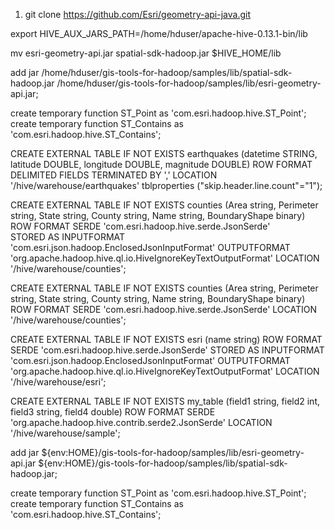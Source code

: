 1. git clone https://github.com/Esri/geometry-api-java.git


export HIVE_AUX_JARS_PATH=/home/hduser/apache-hive-0.13.1-bin/lib


mv esri-geometry-api.jar spatial-sdk-hadoop.jar $HIVE_HOME/lib


add jar /home/hduser/gis-tools-for-hadoop/samples/lib/spatial-sdk-hadoop.jar /home/hduser/gis-tools-for-hadoop/samples/lib/esri-geometry-api.jar;

create temporary function ST_Point as 'com.esri.hadoop.hive.ST_Point';
create temporary function ST_Contains as 'com.esri.hadoop.hive.ST_Contains';

CREATE EXTERNAL TABLE IF NOT EXISTS earthquakes (datetime STRING, latitude DOUBLE, longitude DOUBLE, magnitude DOUBLE)
ROW FORMAT DELIMITED FIELDS TERMINATED BY ','
LOCATION '/hive/warehouse/earthquakes'
tblproperties ("skip.header.line.count"="1");

CREATE EXTERNAL TABLE IF NOT EXISTS counties (Area string, Perimeter string, State string, County string, Name string, BoundaryShape binary)
ROW FORMAT SERDE 'com.esri.hadoop.hive.serde.JsonSerde'              
STORED AS INPUTFORMAT 'com.esri.json.hadoop.EnclosedJsonInputFormat'
OUTPUTFORMAT 'org.apache.hadoop.hive.ql.io.HiveIgnoreKeyTextOutputFormat'
LOCATION '/hive/warehouse/counties'; 

CREATE EXTERNAL TABLE IF NOT EXISTS counties (Area string, Perimeter string, State string, County string, Name string, BoundaryShape binary)
ROW FORMAT SERDE 'com.esri.hadoop.hive.serde.JsonSerde'
LOCATION '/hive/warehouse/counties'; 

CREATE EXTERNAL TABLE IF NOT EXISTS esri (name string)
ROW FORMAT SERDE 'com.esri.hadoop.hive.serde.JsonSerde'
STORED AS INPUTFORMAT 'com.esri.json.hadoop.EnclosedJsonInputFormat'
OUTPUTFORMAT 'org.apache.hadoop.hive.ql.io.HiveIgnoreKeyTextOutputFormat'
LOCATION '/hive/warehouse/esri';


CREATE EXTERNAL TABLE IF NOT EXISTS my_table (field1 string, field2 int, field3 string, field4 double)
ROW FORMAT SERDE 'org.apache.hadoop.hive.contrib.serde2.JsonSerde'
LOCATION '/hive/warehouse/sample';

add jar
  ${env:HOME}/gis-tools-for-hadoop/samples/lib/esri-geometry-api.jar
  ${env:HOME}/gis-tools-for-hadoop/samples/lib/spatial-sdk-hadoop.jar;

create temporary function ST_Point as 'com.esri.hadoop.hive.ST_Point';
create temporary function ST_Contains as 'com.esri.hadoop.hive.ST_Contains';







